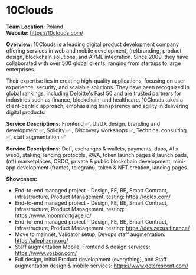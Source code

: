 # 10Clouds
**Team Location:** Poland <br />
**Website:** https://10clouds.com/ 

**Overview:** 
10Clouds is a leading digital product development company offering services in web and mobile development, (re)branding, product design, blockchain solutions, and AI/ML integration. Since 2009, they have collaborated with over 500 global clients, ranging from startups to large enterprises. 

Their expertise lies in creating high-quality applications, focusing on user experience, security, and scalable solutions. They have been recognized in global rankings, including Deloitte's Fast 50 and are trusted partners for industries such as finance, blockchain, and healthcare. 10Clouds takes a client-centric approach, emphasizing transparency and agility in delivering digital products.

**Service Descriptions:** 
Frontend  ✅, UI/UX design, branding and development ✅, Solidity  ✅ , Discovery workshops ✅, Technical consulting ✅, staff augmentation ✅

**Service Descriptions:**
Defi, exchanges & wallets, payments, daos, AI x web3, staking, lending protocols, RWA, token launch pages & launch pads, (nft) marketplaces, CBDC, private & public blockchain development, mini-app development (frames, telegram), token & NFT creation, landing pages.

**Showcases:** 

* End-to-end managed project - Design, FE, BE, Smart Contract, infrastructure, Product Management, testing: https://dclex.com/
* End-to-end managed project - Design, FE, BE, Smart Contract, infrastructure, Product Management, testing: https://www.moonmortgage.io/
* End-to-end managed project - Design, FE, BE, Smart Contract, infrastructure, Product Management, testing: https://dev.zexus.finance/
* Move to mainnet, Validator setup, Devops staff augmentation: https://alephzero.org/ 
* Staff augmentation Mobile, Frontend & design services: https://www.vosbor.com/
* Full design, initial Product development (everything), and Staff augmentation design & mobile services: https://www.getcrescent.com/  
